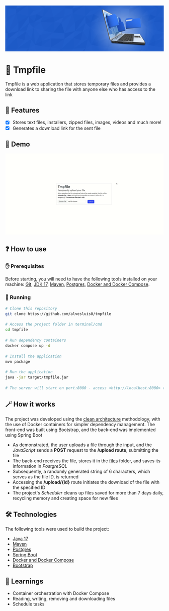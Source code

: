 ![Tmpfile banner](.github/banner.png)

# 📂 Tmpfile

Tmpfile is a web application that stores temporary files and provides a download link to sharing the file with
anyone else who has access to the link

## 📝 Features

- [x] Stores text files, installers, zipped files, images, videos and much more!
- [x] Generates a download link for the sent file

## 👾 Demo

![Demo](.github/demo.gif)

## ❓ How to use

### ✋ Prerequisites

Before starting, you will need to have the following tools installed on your machine:
[Git](https://git-scm.com), [JDK 17](https://openjdk.org/projects/jdk/17/),
[Maven](https://maven.apache.org/), [Postgres](https://www.postgresql.org/),
[Docker and Docker Compose](https://docs.docker.com/). 

### 🚀 Running

```bash
# Clone this repository
git clone https://github.com/alvesluis0/tmpfile

# Access the project folder in terminal/cmd
cd tmpfile

# Run dependency containers
docker compose up -d

# Install the application
mvn package

# Run the application
java -jar target/tmpfile.jar

# The server will start on port:8080 - access <http://localhost:8080> to test
```

## 🪄 How it works

The project was developed using the
[clean architecture](https://betterprogramming.pub/the-clean-architecture-beginners-guide-e4b7058c1165)
methodology, with the use of Docker containers for simpler dependency management. The front-end was built using
Bootstrap, and the back-end was implemented using Spring Boot

* As demonstrated, the user uploads a file through the input, and the _JavaScript_ sends a **POST** request to
the **/upload route**, submitting the file
* The back-end receives the file, stores it in the [files](/files) folder, and saves its information in
_PostgreSQL_
* Subsequently, a randomly generated string of 6 characters, which serves as the file ID, is returned
* Accessing the **/upload/{id}** route initiates the download of the file with the specified ID
* The project's _Scheduler_ cleans up files saved for more than 7 days daily, recycling memory and creating space
for new files

## 🛠 Technologies

The following tools were used to build the project:

- [Java 17](https://openjdk.org/projects/jdk/17/)
- [Maven](https://maven.apache.org/)
- [Postgres](https://www.postgresql.org/)
- [Spring Boot](https://spring.io/)
- [Docker and Docker Compose](https://docs.docker.com/)
- [Bootstrap](https://getbootstrap.com/)

## 🔖 Learnings

- Container orchestration with Docker Compose
- Reading, writing, removing and downloading files
- Schedule tasks